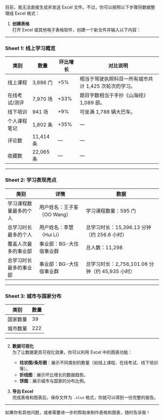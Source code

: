 目前，我无法直接生成并发送 Excel 文件。不过，你可以按照以下步骤将数据整理成 Excel 格式：

1. **创建表格**  
    打开 Excel 或其他电子表格软件，创建一个新文件并输入以下内容：

---

### Sheet 1: **线上学习概览**

|类别|数量|环比增长|对比说明|
|---|---|---|---|
|线上课程|3,886 门|+5%|相当于驾驶执照科目一所有城市共计 1,425 次轮次的学习。|
|在线考试/测评|7,970 场|+33%|题目字数相当于手抄《山海经》1,089 部。|
|线下培训|941 场|+9%|可坐满 1,788 辆大巴车。|
|个人课程笔记|1,802 条|+35%|—|
|评论数|11,414 条|—|—|
|收藏数|22,065 条|—|—|

---

### Sheet 2: **学习表现亮点**

| 类别          | 详情                | 数据                                 |
| ----------- | ----------------- | ---------------------------------- |
| 学习课程数量最多的个人 | 用户姓名：王子荃（OO Wang） | 学习课程数量：595 门                       |
| 总学习时长最多的个人  | 用户姓名：李慧（Hui Li）   | 总学习时长：15,396.13 分钟（约 256.6 小时）     |
| 覆盖人次最多的事业部  | 事业部：BG-大住宿事业群     | 总人数：11,298                         |
| 总学习时长最多的事业部 | 事业部：BG-大住宿事业群     | 总学习时长：2,756,101.06 分钟（约 45,935 小时） |

---

### Sheet 3: **城市与国家分布**

|类别|数量|
|---|---|
|国家数量|39|
|城市数量|222|

---

2. **数据可视化**  
    为了让数据更具可视化效果，你可以利用 Excel 中的图表功能：
    
    - **柱状图/条形图**：展示不同类别的数量（如线上课程、在线考试、线下培训等）。
    - **折线图**：展示环比增长的数据趋势。
    - **饼图**：展示城市与国家的分布比例。
3. **导出 Excel**  
    完成表格和图表后，保存文件为 `.xlsx` 格式，你就可以得到一份完整的报告。
    

---

如果你有其他问题，或者需要进一步的帮助来制作表格和图表，随时告诉我！